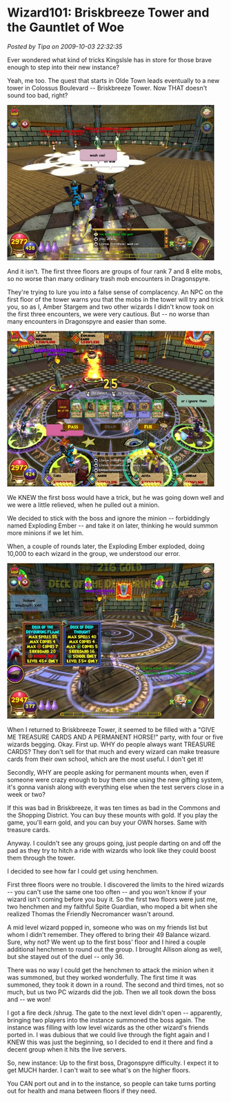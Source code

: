 # Wizard101: Briskbreeze Tower and the Gauntlet of Woe

*Posted by Tipa on 2009-10-03 22:32:35*

Ever wondered what kind of tricks KingsIsle has in store for those brave enough to step into their new instance?

Yeah, me too. The quest that starts in Olde Town leads eventually to a new tower in Colossus Boulevard -- Briskbreeze Tower. Now THAT doesn't sound too bad, right?

[![Third floor](../../../uploads/2009/10/WizardGraphicalClient-2009-10-03-15-58-36-66-480x360.jpg "Third floor")](../../../uploads/2009/10/WizardGraphicalClient-2009-10-03-15-58-36-66.jpg)

And it isn't. The first three floors are groups of four rank 7 and 8 elite mobs, so no worse than many ordinary trash mob encounters in Dragonspyre.

They're trying to lure you into a false sense of complacency. An NPC on the first floor of the tower warns you that the mobs in the tower will try and trick you, so as I, Amber Stargem and two other wizards I didn't know took on the first three encounters, we were very cautious. But -- no worse than many encounters in Dragonspyre and easier than some.

[![First boss](../../../uploads/2009/10/WizardGraphicalClient-2009-10-03-16-12-34-94-480x360.jpg "First boss")](../../../uploads/2009/10/WizardGraphicalClient-2009-10-03-16-12-34-94.jpg)

We KNEW the first boss would have a trick, but he was going down well and we were a little relieved, when he pulled out a minion.

We decided to stick with the boss and ignore the minion -- forbiddingly named Exploding Ember -- and take it on later, thinking he would summon more minions if we let him.

When, a couple of rounds later, the Exploding Ember exploded, doing 10,000 to each wizard in the group, we understood our error.

[![We won! Or did we?](../../../uploads/2009/10/WizardGraphicalClient-2009-10-03-22-44-51-36-480x360.jpg "We won! Or did we?")](../../../uploads/2009/10/WizardGraphicalClient-2009-10-03-22-44-51-36.jpg)

When I returned to Briskbreeze Tower, it seemed to be filled with a "GIVE ME TREASURE CARDS AND A PERMANENT HORSE!" party, with four or five wizards begging. Okay. First up. WHY do people always want TREASURE CARDS? They don't sell for that much and every wizard can make treasure cards from their own school, which are the most useful. I don't get it!

Secondly, WHY are people asking for permanent mounts when, even if someone were crazy enough to buy them one using the new gifting system, it's gonna vanish along with everything else when the test servers close in a week or two?

If this was bad in Briskbreeze, it was ten times as bad in the Commons and the Shopping District. You can buy these mounts with gold. If you play the game, you'll earn gold, and you can buy your OWN horses. Same with treasure cards.

Anyway. I couldn't see any groups going, just people darting on and off the pad as they try to hitch a ride with wizards who look like they could boost them through the tower.

I decided to see how far I could get using henchmen.

First three floors were no trouble. I discovered the limits to the hired wizards -- you can't use the same one too often -- and you won't know if your wizard isn't coming before you buy it. So the first two floors were just me, two henchmen and my faithful Spite Guardian, who moped a bit when she realized Thomas the Friendly Necromancer wasn't around.

A mid level wizard popped in, someone who was on my friends list but whom I didn't remember. They offered to bring their 49 Balance wizard. Sure, why not? We went up to the first boss' floor and I hired a couple additional henchmen to round out the group. I brought Allison along as well, but she stayed out of the duel -- only 36.

There was no way I could get the henchmen to attack the minion when it was summoned, but they worked wonderfully. The first time it was summoned, they took it down in a round. The second and third times, not so much, but us two PC wizards did the job. Then we all took down the boss and -- we won!

I got a fire deck /shrug. The gate to the next level didn't open -- apparently, bringing two players into the instance summoned the boss again. The instance was filling with low level wizards as the other wizard's friends ported in. I was dubious that we could live through the fight again and I KNEW this was just the beginning, so I decided to end it there and find a decent group when it hits the live servers.

So, new instance: Up to the first boss, Dragonspyre difficulty. I expect it to get MUCH harder. I can't wait to see what's on the higher floors.

You CAN port out and in to the instance, so people can take turns porting out for health and mana between floors if they need.
